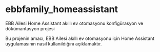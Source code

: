 # ebbfamily_homeassistant
EBB Ailesi Home Assistant akıllı ev otomasyonu konfigürasyon ve dökümantasyon projesi

Bu projenin amacı, EBB Ailesi akıllı ev otomasyonu için Home Assistant uygulamasının nasıl kullanıldığını açıklamaktır.  
